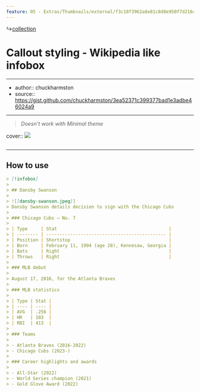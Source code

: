 ```yaml
---
feature: 05 - Extras/Thumbnails/external/f3c18f3962a8e81c8d8e950f7d216ceb.png
---
```

↪[collection](collection.md)

# Callout styling - Wikipedia like infobox

---

- author:: chuckharmston
- source:: https://gist.github.com/chuckharmston/3ea52371c399377bad1e3adbe46024a9

---
> _Doesn't work with Minimal theme_

cover:: ![](https://i.imgur.com/iiY9lqW.png)

```css

```

---

## How to use

```md
> [!infobox]
>
> ## Dansby Swanson
>
> ![[dansby-swanson.jpeg]]
> Dansby Swanson details decision to sign with the Chicago Cubs
>
> ### Chicago Cubs – No. 7
>
> | Type     | Stat                                          |
> | -------- | --------------------------------------------- |
> | Position | Shortstop                                     |
> | Born     | February 11, 1994 (age 28), Kennesaw, Georgia |
> | Bats     | Right                                         |
> | Throws   | Right                                         |
>
> ### MLB debut
>
> August 17, 2016, for the Atlanta Braves
>
> ### MLB statistics
>
> | Type | Stat |
> | ---- | ---- |
> | AVG  | .256 |
> | HR   | 103  |
> | RBI  | 413  |
>
> ### Teams
>
> - Atlanta Braves (2016-2022)
> - Chicago Cubs (2023-)
>
> ### Career highlights and awards
>
> - All-Star (2022)
> - World Series champion (2021)
> - Gold Glove Award (2022)
```
